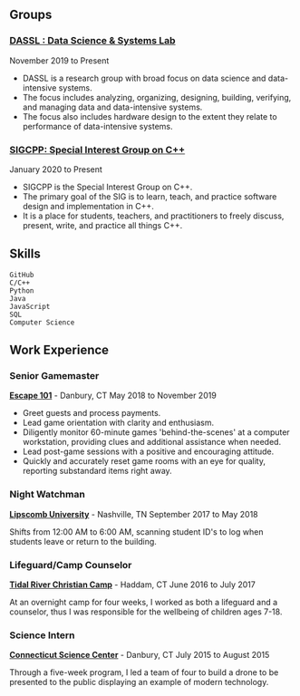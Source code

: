 ---
---
## Groups

### [DASSL : Data Science & Systems Lab](http://calebGarrick.github.io)

November 2019 to Present

- DASSL is a research group with broad focus on data science and data-intensive systems.
- The focus includes analyzing, organizing, designing, building, verifying, and managing data and data-intensive systems.
- The focus also includes hardware design to the extent they relate to performance of data-intensive systems.

### [SIGCPP: Special Interest Group on C++](http://sigcpp.github.io)

January 2020 to Present

- SIGCPP is the Special Interest Group on C++.
- The primary goal of the SIG is to learn, teach, and practice software design and implementation in C++.
- It is a place for students, teachers, and practitioners to freely discuss, present, write, and practice all things C++.

## Skills

```
GitHub
C/C++
Python
Java
JavaScript
SQL
Computer Science
```

## Work Experience

### Senior Gamemaster

[**Escape 101**](https://www.esc101.com/) - Danbury, CT
May 2018 to November 2019

- Greet guests and process payments.
- Lead game orientation with clarity and enthusiasm.
- Diligently monitor 60-minute games 'behind-the-scenes' at a computer workstation, providing clues and additional
assistance when needed.
- Lead post-game sessions with a positive and encouraging attitude.
- Quickly and accurately reset game rooms with an eye for quality, reporting substandard items right away.

### Night Watchman

[**Lipscomb University**](https://www.lipscomb.edu/) - Nashville, TN
September 2017 to May 2018

Shifts from 12:00 AM to 6:00 AM, scanning student ID's to log when students leave or return to the building.

### Lifeguard/Camp Counselor

[**Tidal River Christian Camp**](https://www.tidalriverchristiancamp.com/) - Haddam, CT
June 2016 to July 2017

At an overnight camp for four weeks, I worked as both a lifeguard and a counselor, thus I was responsible for the wellbeing
of children ages 7-18.

### Science Intern

[**Connecticut Science Center**](https://ctsciencecenter.org/) - Danbury, CT
July 2015 to August 2015

Through a five-week program, I led a team of four to build a drone to be presented to the public displaying an example of
modern technology.
